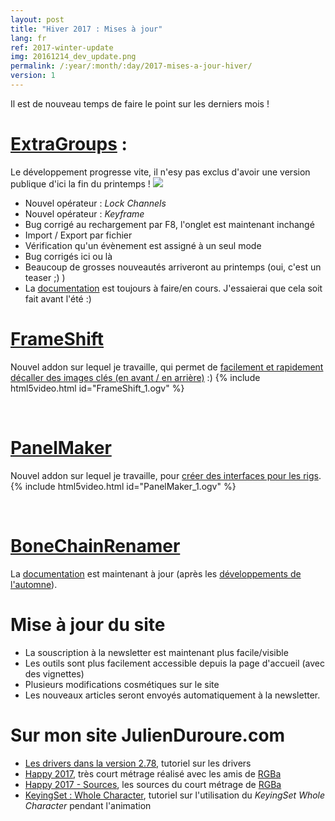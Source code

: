 ```yaml
---
layout: post
title: "Hiver 2017 : Mises à jour"
lang: fr
ref: 2017-winter-update
img: 20161214_dev_update.png
permalink: /:year/:month/:day/2017-mises-a-jour-hiver/
version: 1
---
```


Il est de nouveau temps de faire le point sur les derniers mois !

# [ExtraGroups][6] :  

Le développement progresse vite, il n'esy pas exclus d'avoir une version publique d'ici la fin du printemps !
![][7]
*  Nouvel opérateur : _Lock Channels_
*  Nouvel opérateur : _Keyframe_
*  Bug corrigé au rechargement par F8, l'onglet est maintenant inchangé
*  Import / Export par fichier
*  Vérification qu'un évènement est assigné à un seul mode
*  Bug corrigés ici ou là
*  Beaucoup de grosses nouveautés arriveront au printemps (oui, c'est un teaser ;) )
*  La [documentation][6] est toujours à faire/en cours. J'essaierai que cela soit fait avant l'été :)

# [FrameShift][8]
Nouvel addon sur lequel je travaille, qui permet de [facilement et rapidement décaller des images clés (en avant / en arrière)][8] :)
{% include html5video.html id="FrameShift_1.ogv" %}

<br/>

# [PanelMaker][11]
Nouvel addon sur lequel je travaille, pour [créer des interfaces pour les rigs][11].
{% include html5video.html id="PanelMaker_1.ogv" %}

<br/>

# [BoneChainRenamer][9]
La [documentation][9] est maintenant à jour (après les [développements de l'automne][10]).


# Mise à jour du site
*  La souscription à la newsletter est maintenant plus facile/visible
*  Les outils sont plus facilement accessible depuis la page d'accueil (avec des vignettes)
*  Plusieurs modifications cosmétiques sur le site
*  Les nouveaux articles seront envoyés automatiquement à la newsletter.

# Sur mon site JulienDuroure.com
* [Les drivers dans la version 2.78][1], tutoriel sur les drivers
* [Happy 2017][2], très court métrage réalisé avec les amis de [RGBa][3]
* [Happy 2017 - Sources][4], les sources du court métrage de [RGBa][3]
* [KeyingSet : Whole Character][5], tutoriel sur l'utilisation du  _KeyingSet Whole Character_ pendant l'animation

[1]: http://julienduroure.com/fr/2017/01/les-drivers-dans-la-version-2-78/
[2]: http://julienduroure.com/fr/2017/01/bonne-annee-2017/
[3]: http://RGBa.fr
[4]: http://julienduroure.com/fr/2017/02/happy-2017-sources/
[5]: http://julienduroure.com/en/2017/02/using-keyingset-whole-character/
[6]: {{site.base_url}}/tools/ExtraGroups-fr/
[7]: {{site.base_url}}/assets/img/ExtraGroups/popup.png
[8]: {{site.base_url}}/tools/FrameShift-fr/
[9]: {{site.base_url}}/tools/BoneChainRenamer-fr/
[10]: {{site.base_url}}/2016/12/14/2016-mise-a-jour-automne/
[11]:	{{site.base_url}}/tools/PanelMaker-fr/
